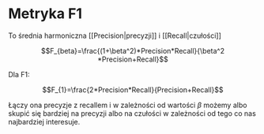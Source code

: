 # Metryka F1

To średnia harmoniczna [[Precision|precyzji]] i [[Recall|czułości]]

$$F_{beta}=\frac{(1+\beta^2)*Precision*Recall}{\beta^2 *Precision+Recall}$$

Dla F1:

$$F_{1}=\frac{2*Precision*Recall}{Precision+Recall}$$

Łączy ona precyzje z recallem i w zależności od wartości $\beta$ możemy albo skupić się bardziej na precyzji albo na czułości w zależności od tego co nas najbardziej interesuje.

